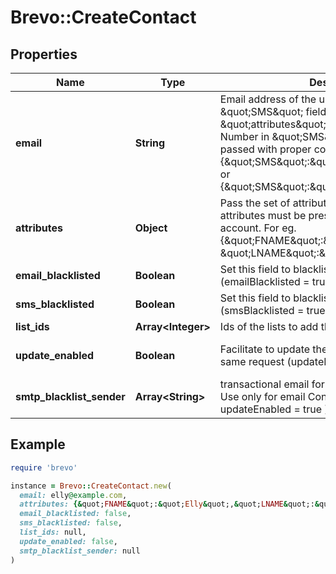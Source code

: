 # Brevo::CreateContact

## Properties

| Name | Type | Description | Notes |
| ---- | ---- | ----------- | ----- |
| **email** | **String** | Email address of the user. Mandatory if \&quot;SMS\&quot; field is not passed in \&quot;attributes\&quot; parameter. Mobile Number in \&quot;SMS\&quot; field should be passed with proper country code. For example {\&quot;SMS\&quot;:\&quot;+91xxxxxxxxxx\&quot;} or {\&quot;SMS\&quot;:\&quot;0091xxxxxxxxxx\&quot;} | [optional] |
| **attributes** | **Object** | Pass the set of attributes and their values. These attributes must be present in your SendinBlue account. For eg. {\&quot;FNAME\&quot;:\&quot;Elly\&quot;, \&quot;LNAME\&quot;:\&quot;Roger\&quot;} | [optional] |
| **email_blacklisted** | **Boolean** | Set this field to blacklist the contact for emails (emailBlacklisted &#x3D; true) | [optional] |
| **sms_blacklisted** | **Boolean** | Set this field to blacklist the contact for SMS (smsBlacklisted &#x3D; true) | [optional] |
| **list_ids** | **Array&lt;Integer&gt;** | Ids of the lists to add the contact to | [optional] |
| **update_enabled** | **Boolean** | Facilitate to update the existing contact in the same request (updateEnabled &#x3D; true) | [optional][default to false] |
| **smtp_blacklist_sender** | **Array&lt;String&gt;** | transactional email forbidden sender for contact. Use only for email Contact ( only available if updateEnabled &#x3D; true ) | [optional] |

## Example

```ruby
require 'brevo'

instance = Brevo::CreateContact.new(
  email: elly@example.com,
  attributes: {&quot;FNAME&quot;:&quot;Elly&quot;,&quot;LNAME&quot;:&quot;Roger&quot;},
  email_blacklisted: false,
  sms_blacklisted: false,
  list_ids: null,
  update_enabled: false,
  smtp_blacklist_sender: null
)
```

